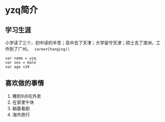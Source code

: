 # yzq简介

## 学习生涯
小学读了三个，初中读的辛苦；高中去了天津；大学留守天津；硕士去了澳洲，工作到了广州。
` 
careerChanging()
`
```
var name = yzq
var sex = male
var age =19
```

## 喜欢做的事情
1. 睡到9点吃外卖
2. 在家里午休
3. 躺着看剧
4. 海外旅行
